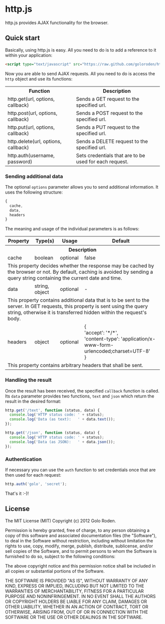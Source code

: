 # http.js

http.js provides AJAX functionality for the browser.

## Quick start

Basically, using http.js is easy. All you need to do is to add a reference to it within your application:

```html
<script type="text/javascript" src="https://raw.github.com/goloroden/http.js/master/http.js"></script>
```

Now you are able to send AJAX requests. All you need to do is access the `http` object and use its functions:

<table>
  <tr><th>Function</th><th>Description</th></tr>
  <tr><td>http.get(url, options, callback)</td><td>Sends a GET request to the specified url.</td></tr>
  <tr><td>http.post(url, options, callback)</td><td>Sends a POST request to the specified url.</td></tr>
  <tr><td>http.put(url, options, callback)</td><td>Sends a PUT request to the specified url.</td></tr>
  <tr><td>http.delete(url, options, callback)</td><td>Sends a DELETE request to the specified url.</td></tr>
  <tr><td>http.auth(username, password)</td><td>Sets credentials that are to be used for each request.</td></tr>
</table>

### Sending additional data

The optional `options` parameter allows you to send additional information. It uses the following structure:

```javascript
{
  cache,
  data,
  headers
}
```

The meaning and usage of the individual parameters is as follows:

<table>
  <tr><th>Property</th><th>Type(s)</th><th>Usage</th><th>Default</th></tr>
  <tr><th colspan="4">Description</th></tr>
  <tr>
    <td>cache</td><td>boolean</td><td>optional</td><td>false</td>
  </tr>
  <tr>
    <td colspan="4">
      This property decides whether the response may be cached by the browser or not. By default, caching is
      avoided by sending a query string containing the current date and time.
    </td>
  </tr>
  <tr>
    <td>data</td><td>string, object</td><td>optional</td><td>-</td>
  </tr>
  <tr>
    <td colspan="4">
      This property contains additional data that is to be sent to the server. In GET requests, this property is
      sent using the query string, otherwise it is transferred hidden within the request's body.
    </td>
  </tr>
  <tr>
    <td>headers</td><td>object</td><td>optional</td><td>
      {<br />
        'accept': '*/*',<br />
        'content-type': 'application/x-www-form-urlencoded;charset=UTF-8'<br />
      }
    </td>
  </tr>
  <tr>
    <td colspan="4">
      This property contains arbitrary headers that shall be sent.
    </td>
  </tr>
</table>

### Handling the result

Once the result has been received, the specified `callback` function is called. Its `data` parameter provides two
functions, `text` and `json` which return the result in the desired format:

```javascript
http.get('/text', function (status, data) {
  console.log('HTTP status code: ' + status);
  console.log('Data (as text):   ' + data.text());
});

http.get('/json', function (status, data) {
  console.log('HTTP status code: ' + status);
  console.log('Data (as JSON):   ' + data.json());
});
```

### Authentication

If necessary you can use the `auth` function to set credentials once that are then used for each request:

```javascript
http.auth('golo', 'secret');
```

That's it :-)!

## License

The MIT License (MIT)
Copyright (c) 2012 Golo Roden.
 
Permission is hereby granted, free of charge, to any person obtaining a copy of this software and associated documentation files (the "Software"), to deal in the Software without restriction, including without limitation the rights to use, copy, modify, merge, publish, distribute, sublicense, and/or sell copies of the Software, and to permit persons to whom the Software is furnished to do so, subject to the following conditions:
 
The above copyright notice and this permission notice shall be included in all copies or substantial portions of the Software.
 
THE SOFTWARE IS PROVIDED "AS IS", WITHOUT WARRANTY OF ANY KIND, EXPRESS OR IMPLIED, INCLUDING BUT NOT LIMITED TO THE WARRANTIES OF MERCHANTABILITY, FITNESS FOR A PARTICULAR PURPOSE AND NONINFRINGEMENT. IN NO EVENT SHALL THE AUTHORS OR COPYRIGHT HOLDERS BE LIABLE FOR ANY CLAIM, DAMAGES OR OTHER LIABILITY, WHETHER IN AN ACTION OF CONTRACT, TORT OR OTHERWISE, ARISING FROM, OUT OF OR IN CONNECTION WITH THE SOFTWARE OR THE USE OR OTHER DEALINGS IN THE SOFTWARE.